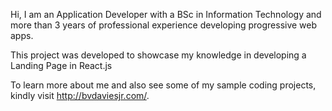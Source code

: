 Hi, I am an Application Developer with a BSc in Information Technology and more than 3 years of professional experience developing progressive web apps. 

This project was developed to showcase my knowledge in developing a Landing Page in React.js

To learn more about me and also see some of my sample coding projects, kindly visit http://bvdaviesjr.com/.
